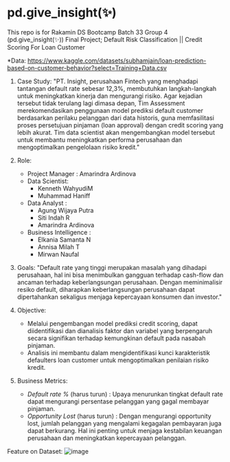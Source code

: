 # pd.give_insight(✨)
This repo is for Rakamin DS Bootcamp Batch 33 Group 4 (pd.give_insight(✨)) Final Project; Default Risk Classification || Credit Scoring For Loan Customer

*Data: https://www.kaggle.com/datasets/subhamjain/loan-prediction-based-on-customer-behavior?select=Training+Data.csv

1. Case Study:
"PT. Insight, perusahaan Fintech yang menghadapi tantangan default rate sebesar 12,3%, membutuhkan langkah-langkah untuk meningkatkan kinerja dan mengurangi risiko. 
Agar kejadian tersebut tidak terulang lagi dimasa depan, Tim Assessment merekomendasikan penggunaan model prediksi default customer berdasarkan perilaku pelanggan dari data historis, guna memfasilitasi proses persetujuan pinjaman (loan approval) dengan credit scoring yang lebih akurat. 
Tim data scientist akan mengembangkan model tersebut untuk membantu meningkatkan performa perusahaan dan mengoptimalkan pengelolaan risiko kredit."

2. Role:
   * Project Manager : Amarindra Ardinova
   * Data Scientist:
     - Kenneth WahyudiM
     - Muhammad Haniff
   * Data Analyst :
     - Agung Wijaya Putra
     - Siti Indah R
     - Amarindra Ardinova
   * Business Intelligence :
     - Elkania Samanta N
     - Annisa Milah T
     - Mirwan Naufal

3. Goals:
   "Default rate yang tinggi merupakan masalah yang dihadapi perusahaan, hal ini bisa menimbulkan gangguan terhadap cash-flow dan ancaman terhadap keberlangsungan perusahaan. 
Dengan meminimalisir resiko default, diharapkan keberlangsungan perusahaan dapat dipertahankan sekaligus menjaga kepercayaan konsumen dan investor."
4. Objective:
   - Melalui pengembangan model prediksi credit scoring, dapat diidentifikasi dan dianalisis faktor dan variabel yang berpengaruh secara signifikan terhadap kemungkinan default pada nasabah pinjaman.
   - Analisis ini membantu dalam mengidentifikasi kunci karakteristik defaulters loan customer untuk mengoptimalkan penilaian risiko kredit.
6. Business Metrics:
   - *Default rate %* (harus turun) :
     Upaya menurunkan tingkat default rate dapat mengurangi persentase pelanggan yang gagal membayar pinjaman.
   - *Opportunity Lost* (harus turun) :
     Dengan mengurangi opportunity lost, jumlah pelanggan yang mengalami kegagalan pembayaran juga dapat berkurang. Hal ini penting untuk menjaga kestabilan keuangan perusahaan dan meningkatkan kepercayaan pelanggan.

Feature on Dataset:
  ![image](https://github.com/Haniff-Toha/pd.give_insight/assets/68419391/42ed4b91-452e-4284-ae9f-512b8fdbbd9c)
